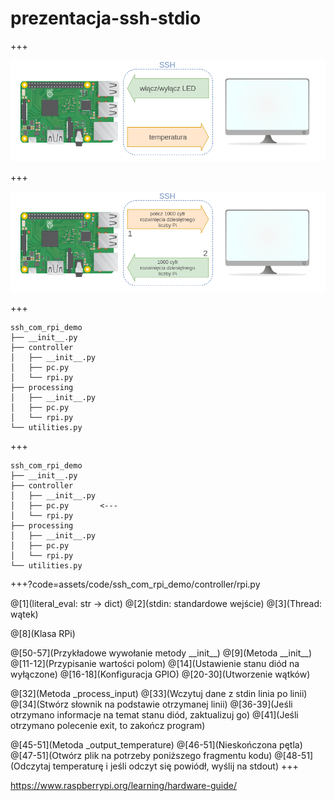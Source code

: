 # prezentacja-ssh-stdio


+++

![Logo](assets/img/controller.png)

+++

![Logo](assets/img/processing.png)

+++

```text
ssh_com_rpi_demo
├── __init__.py
├── controller
│   ├── __init__.py
│   ├── pc.py
│   └── rpi.py
├── processing
│   ├── __init__.py
│   ├── pc.py
│   └── rpi.py
└── utilities.py
```

+++

```text
ssh_com_rpi_demo
├── __init__.py
├── controller
│   ├── __init__.py
│   ├── pc.py       <---
│   └── rpi.py
├── processing
│   ├── __init__.py
│   ├── pc.py
│   └── rpi.py
└── utilities.py
```

+++?code=assets/code/ssh_com_rpi_demo/controller/rpi.py

@[1](literal_eval: str -> dict)
@[2](stdin: standardowe wejście)
@[3](Thread: wątek)

@[8](Klasa RPi)

@[50-57](Przykładowe wywołanie metody \_\_init\_\_)
@[9](Metoda \_\_init\_\_)
@[11-12](Przypisanie wartości polom)
@[14](Ustawienie stanu diód na wyłączone)
@[16-18](Konfiguracja GPIO)
@[20-30](Utworzenie wątków)

@[32](Metoda _process_input)
@[33](Wczytuj dane z stdin linia po linii)
@[34](Stwórz słownik na podstawie otrzymanej linii)
@[36-39](Jeśli otrzymano informacje na temat stanu diód, zaktualizuj go)
@[41](Jeśli otrzymano polecenie exit, to zakończ program)

@[45-51](Metoda \_output_temperature)
@[46-51](Nieskończona pętla)
@[47-51](Otwórz plik na potrzeby poniższego fragmentu kodu)
@[48-51](Odczytaj temperaturę i jeśli odczyt się powiódł, wyślij na stdout)
+++

https://www.raspberrypi.org/learning/hardware-guide/
